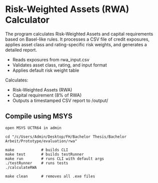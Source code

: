 # Risk-Weighted Assets (RWA) Calculator

The program calculates Risk-Weighted Assets and capital requirements based on Basel-like rules. It processes a CSV file of credit exposures, applies asset class and rating-specific risk weights, and generates a detailed report.

- Reads exposures from rwa_input.csv
- Validates asset class, rating, and input format
- Applies default risk weight table

Calculates:

- Risk-Weighted Assets (RWA)
- Capital requirement (8% of RWA)
- Outputs a timestamped CSV report to /output/

## Compile using MSYS

    open MSYS UCTR64 in admin

    cd "/c/Users/Admin/Desktop/FH/Bachelor Thesis/Bachelor Arbeit/Prototype/evaluation/rwa"

    make            # builds CLI
    make test       # builds testRunner
    make run        # runs CLI with default args
    ./testRunner    # runs tests
    ./calculateRWA 

    make clean      # removes all .exe files

